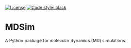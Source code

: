 [![License](https://img.shields.io/pypi/l/duq.svg)](https://github.com/Armin-Ariamajd/mdsim/blob/main/LICENSE)
[![Code style: black](https://img.shields.io/badge/code%20style-black-000000.svg)](https://github.com/psf/black)

# MDSim
A Python package for molecular dynamics (MD) simulations.
